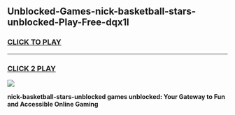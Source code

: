
## Unblocked-Games-nick-basketball-stars-unblocked-Play-Free-dqx1l
<h3>
<a href="https://premium76.site?title=nick-basketball-stars-unblocked&ref=21A">CLICK TO PLAY</a></h3>
<hr>

<h3>
<a href="https://premium76.site?title=nick-basketball-stars-unblocked&ref=21A">CLICK 2 PLAY</a>
  
</h3>

<a href="https://premium76.site?title=nick-basketball-stars-unblocked&ref=21A"><img src="https://clearcache.store/games.png"></a>


**nick-basketball-stars-unblocked games unblocked: Your Gateway to Fun and Accessible Online Gaming**
